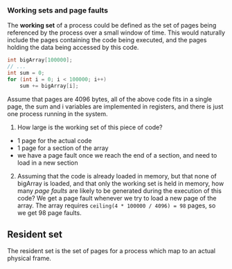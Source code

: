 ### Working sets and page faults

The **working set** of a process could be defined as the set of pages being referenced by the process over a small window of time. This would naturally include the pages containing the code being executed, and the pages holding the data being accessed by this code.

```c
int bigArray[100000];
// ...
int sum = 0;
for (int i = 0; i < 100000; i++)
    sum += bigArray[i];
```

Assume that pages are 4096 bytes, all of the above code fits in a single page, the sum and i variables are implemented in registers, and there is just one process running in the system.

1. How large is the working set of this piece of code?
- 1 page for the actual code
- 1 page for a section of the array
- we have a page fault once we reach the end of a section, and need to load in a new section
2. Assuming that the code is already loaded in memory, but that none of bigArray is loaded, and that only the working set is held in memory, how many *page faults* are likely to be generated during the execution of this code?
We get a page fault whenever we try to load a new page of the array. The array requires `ceiling(4 * 100000 / 4096) = 98` pages, so we get 98 page faults. 

## Resident set
The resident set is the set of pages for a process which map to an actual physical frame.
